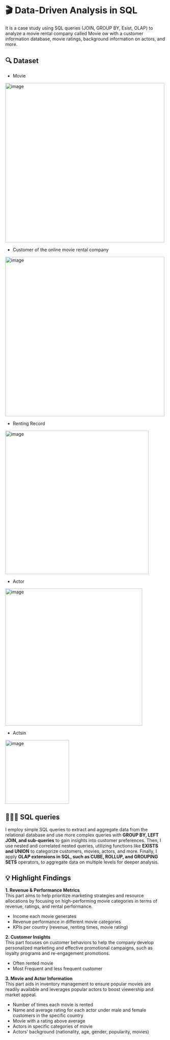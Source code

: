 # 🎬  Data-Driven Analysis in SQL
It is a case study using SQL queries (JOIN, GROUP BY, Esist, OLAP) to analyze a movie rental company called Movie ow with a customer information database, movie ratings, background information on actors, and more.
## 🔍 Dataset
- Movie
<img width="500" alt="image" src="https://github.com/user-attachments/assets/c464866b-a023-4a59-937b-8bad3a738ca2">

  
- Customer of the online movie rental company
<img width="500" alt="image" src="https://github.com/user-attachments/assets/38679a5e-c475-4e70-af7d-334697eb4e6c">

  
- Renting Record
<img width="450" alt="image" src="https://github.com/user-attachments/assets/8c21dc57-f128-47b7-a981-2e1f1e302307">

  
- Actor
<img width="430" alt="image" src="https://github.com/user-attachments/assets/3ad30b8a-4954-4802-b89f-36e282963a63">

  
- Actsin
<img width="200" alt="image" src="https://github.com/user-attachments/assets/c11e158e-73cd-4ae0-9469-5c67a13f73a4">


## 👩🏻‍💻 SQL queries
I employ simple SQL queries to extract and aggregate data from the relational database and use more complex queries with **GROUP BY, LEFT JOIN, and sub-queries** to gain insights into customer preferences. Then, I use nested and correlated nested queries, utilizing functions like **EXISTS and UNION** to categorize customers, movies, actors, and more. Finally, I apply **OLAP extensions in SQL, such as CUBE, ROLLUP, and GROUPING SETS** operators, to aggregate data on multiple levels for deeper analysis.


## 💡 Highlight Findings
**1. Revenue & Performance Metrics**  
This part aims to help prioritize marketing strategies and resource allocations by focusing on high-performing movie categories in terms of revenue, ratings, and rental performance.
- Income each movie generates
- Revenue performance in different movie categories
- KPIs per country (revenue, renting times, movie rating)

**2. Customer Insights**  
This part focuses on customer behaviors to help the company develop personalized marketing and effective promotional campaigns, such as loyalty programs and re-engagement promotions.
- Often rented movie
- Most Frequent and less frequent customer

**3. Movie and Actor Information**  
This part aids in inventory management to ensure popular movies are readily available and leverages popular actors to boost viewership and market appeal.
- Number of times each movie is rented
- Name and average rating for each actor under male and female customers in the specific country
- Movie with a rating above average
- Actors in specific categories of movie
- Actors' background (nationality, age, gender, popularity, movies)




